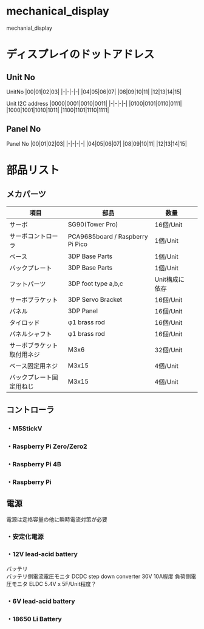 # mechanical_display
mechanial_display



# ディスプレイのドットアドレス

## Unit No

UnitNo
|00|01|02|03|
|-|-|-|-|
|04|05|06|07|
|08|09|10|11|
|12|13|14|15|

Unit I2C address
|0000|0001|0010|0011|
|-|-|-|-|
|0100|0101|0110|0111|
|1000|1001|1010|1011|
|1100|1101|1110|1111|

## Panel No
Panel No
|00|01|02|03|
|-|-|-|-|
|04|05|06|07|
|08|09|10|11|
|12|13|14|15|

# 部品リスト

## メカパーツ
|項目|部品|数量||
|-|-|-|-|
|サーボ|SG90(Tower Pro)|16個/Unit||
|サーボコントローラ|PCA9685board / Raspberry Pi Pico|1個/Unit||
|ベース|3DP Base Parts|1個/Unit||
|バックプレート|3DP Base Parts|1個/Unit||
|フットパーツ|3DP foot type a,b,c|Unit構成に依存| |
|サーボブラケット|3DP Servo Bracket|16個/Unit||
|パネル|3DP Panel|16個/Unit||
|タイロッド|φ1 brass rod|16個/Unit||
|パネルシャフト|φ1 brass rod|16個/Unit||
|サーボブラケット取付用ネジ|M3x6|32個/Unit||
|ベース固定用ネジ|M3x15|4個/Unit||
|バックプレート固定用ねじ|M3x15|4個/Unit||

## コントローラ

### ・M5StickV

### ・Raspberry Pi Zero/Zero2

### ・Raspberry Pi 4B

### ・Raspberry Pi 


## 電源
電源は定格容量の他に瞬時電流対策が必要

### ・安定化電源

### ・12V lead-acid battery
バッテリ   
バッテリ側電流電圧モニタ 
DCDC step down converter 30V 10A程度
負荷側電圧モニタ
ELDC 5.4V x 5F/Unit程度？


### ・6V lead-acid battery

### ・18650 Li Battery 
### 

